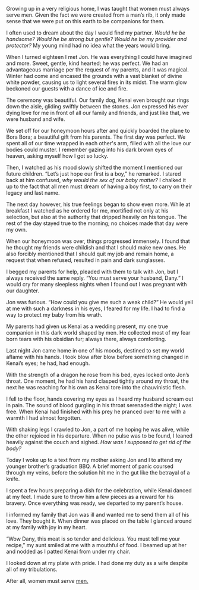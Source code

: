 Growing up in a very religious home, I was taught that women must always serve men. Given the fact we were created from a man’s rib, it only made sense that we were put on this earth to be companions for them. 

I often used to dream about the day I would find my partner. *Would he be handsome? Would he be strong but gentle? Would he be my provider and protector?* My young mind had no idea what the years would bring. 

When I turned eighteen I met Jon. He was everything I could have imagined and more. Sweet, gentle, kind hearted; he was perfect. We had an advantageous marriage per the request of my parents, and it was magical. Winter had come and encased the grounds with a vast blanket of divine white powder, causing us to light several fires in its midst. The warm glow beckoned our guests with a dance of ice and fire. 

The ceremony was beautiful. Our family dog, Kenai even brought our rings down the aisle, gliding swiftly between the stones. Jon expressed his ever dying love for me in front of all our family and friends, and just like that, we were husband and wife.

We set off for our honeymoon hours after and quickly boarded the plane to Bora Bora; a beautiful gift from his parents. The first day was perfect. We spent all of our time wrapped in each other's arm, filled with all the love our bodies could muster. I remember gazing into his dark brown eyes of heaven, asking myself how I got so lucky.

Then, I watched as his mood slowly shifted the moment I mentioned our future children. “Let’s just hope our first is a boy,” he remarked. I stared back at him confused, *why would the sex of our baby matter?* I chalked it up to the fact that all men must dream of having a boy first, to carry on their legacy and last name. 

The next day however, his true feelings began to show even more. While at breakfast I watched as he ordered for me, mortified not only at his selection, but also at the authority that dripped heavily on his tongue. The rest of the day stayed true to the morning; no choices made that day were my own. 

When our honeymoon was over, things progressed immensely. I found that he thought my friends were childish and that I should make new ones. He also forcibly mentioned that I should quit my job and remain home, a request that when refused, resulted in pain and dark sunglasses. 

I begged my parents for help, pleaded with them to talk with Jon, but I always received the same reply. “You must serve your husband, Dany.” I would cry for many sleepless nights when I found out I was pregnant with our daughter. 

Jon was furious. “How could you give me such a weak child?” He would yell at me with such a darkness in his eyes, I feared for my life. I had to find a way to protect my baby from his wrath. 

My parents had given us Kenai as a wedding present, my one true companion in this dark world shaped by men. He collected most of my fear born tears with his obsidian fur; always there, always comforting. 

Last night Jon came home in one of his moods, destined to set my world aflame with his hands. I took blow after blow before something changed in Kenai’s eyes; he had, had enough. 

With the strength of a dragon he rose from his bed, eyes locked onto Jon’s throat. One moment, he had his hand clasped tightly around my throat, the next he was reaching for his own as Kenai tore into the chauvinistic flesh. 

I fell to the floor, hands covering my eyes as I heard my husband scream out in pain. The sound of blood gurgling in his throat serenaded the night; I was free. When Kenai had finished with his prey he pranced over to me with a warmth I had almost forgotten. 

With shaking legs I crawled to Jon, a part of me hoping he was alive, while the other rejoiced in his departure. When no pulse was to be found, I leaned heavily against the couch and sighed. *How was I supposed to get rid of the body?*

Today I woke up to a text from my mother asking Jon and I to attend my younger brother’s graduation BBQ. A brief moment of panic coursed through my veins, before the solution hit me in the gut like the betrayal of a knife. 

I spent a few hours preparing a dish for the celebration, while Kenai danced at my feet. I made sure to throw him a few pieces as a reward for his bravery. Once everything was ready, we departed to my parent’s house. 

I informed my family that Jon was ill and wanted me to send them all of his love. They bought it. When dinner was placed on the table I glanced around at my family with joy in my heart. 

“Wow Dany, this meat is so tender and delicious. You must tell me your recipe,” my aunt smiled at me with a mouthful of food. I beamed up at her and nodded as I patted Kenai from under my chair. 

I looked down at my plate with pride. I had done my duty as a wife despite all of my tribulations. 

After all, women must *serve* [men.](https://m.facebook.com/nocturnalnanny/)